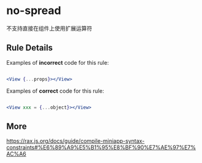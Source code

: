 # no-spread
不支持直接在组件上使用扩展运算符

## Rule Details

Examples of **incorrect** code for this rule:

```jsx

<View {...props}></View>

```

Examples of **correct** code for this rule:

```jsx

<View xxx = {...object}></View>

```

## More
https://rax.js.org/docs/guide/compile-miniapp-syntax-constraints#%E6%89%A9%E5%B1%95%E8%BF%90%E7%AE%97%E7%AC%A6